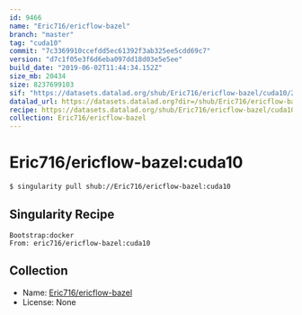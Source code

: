 ```yaml
---
id: 9466
name: "Eric716/ericflow-bazel"
branch: "master"
tag: "cuda10"
commit: "7c3369910ccefdd5ec61392f3ab325ee5cdd69c7"
version: "d7c1f05e3f6d6eba097dd18d03e5e5ee"
build_date: "2019-06-02T11:44:34.152Z"
size_mb: 20434
size: 8237699103
sif: "https://datasets.datalad.org/shub/Eric716/ericflow-bazel/cuda10/2019-06-02-7c336991-d7c1f05e/d7c1f05e3f6d6eba097dd18d03e5e5ee.simg"
datalad_url: https://datasets.datalad.org?dir=/shub/Eric716/ericflow-bazel/cuda10/2019-06-02-7c336991-d7c1f05e/
recipe: https://datasets.datalad.org/shub/Eric716/ericflow-bazel/cuda10/2019-06-02-7c336991-d7c1f05e/Singularity
collection: Eric716/ericflow-bazel
---
```


# Eric716/ericflow-bazel:cuda10

```bash
$ singularity pull shub://Eric716/ericflow-bazel:cuda10
```

## Singularity Recipe

```singularity
Bootstrap:docker  
From: eric716/ericflow-bazel:cuda10
```

## Collection

 - Name: [Eric716/ericflow-bazel](https://github.com/Eric716/ericflow-bazel)
 - License: None

